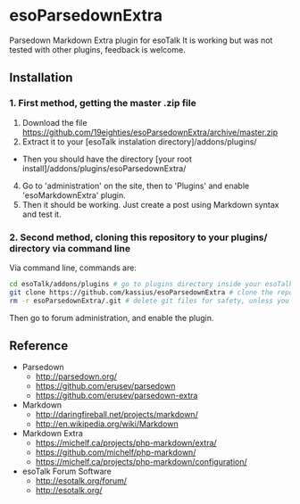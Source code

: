esoParsedownExtra
=====================

Parsedown Markdown Extra plugin for esoTalk
It is working but was not tested with other plugins, feedback is welcome.

## Installation

### 1. First method, getting the master .zip file

1. Download the file https://github.com/19eighties/esoParsedownExtra/archive/master.zip
2. Extract it to your [esoTalk instalation directory]/addons/plugins/
  * Then you should have the directory [your root install]/addons/plugins/esoParsedownExtra/
4. Go to 'administration' on the site, then to 'Plugins' and enable 'esoMarkdownExtra' plugin.
5. Then it should be working. Just create a post using Markdown syntax and test it.

### 2. Second method, cloning this repository to your plugins/ directory via command line

Via command line, commands are:

~~~bash
cd esoTalk/addons/plugins # go to plugins directory inside your esoTalk installation
git clone https://github.com/kassius/esoParsedownExtra # clone the repository
rm -r esoParsedownExtra/.git # delete git files for safety, unless you want to update it later via command line, then restrict access to this directory in your server's configuration
~~~

Then go to forum administration, and enable the plugin.

## Reference
* Parsedown
  * http://parsedown.org/
  * https://github.com/erusev/parsedown
  * https://github.com/erusev/parsedown-extra
* Markdown
  * http://daringfireball.net/projects/markdown/
  * http://en.wikipedia.org/wiki/Markdown
* Markdown Extra
  * https://michelf.ca/projects/php-markdown/extra/
  * https://github.com/michelf/php-markdown/
  * https://michelf.ca/projects/php-markdown/configuration/
* esoTalk Forum Software
  * http://esotalk.org/forum/
  * http://esotalk.org/
